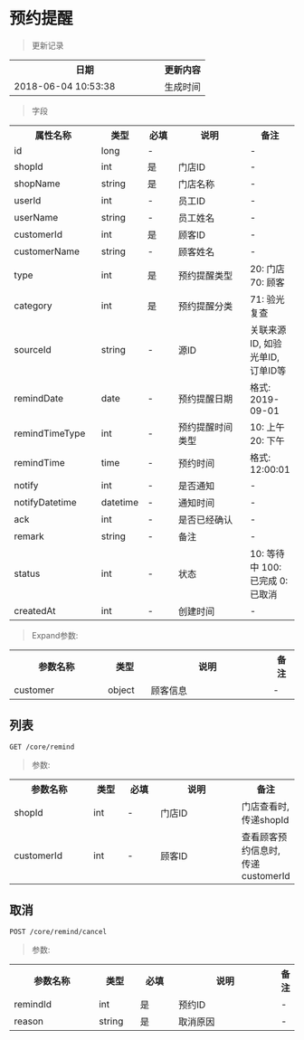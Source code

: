 # 预约提醒

> 更新记录

<table>
    <tr>
        <th style="width:250px;">日期</th>
        <th>更新内容</th>
    </tr>
    <tr>
        <td>2018-06-04 10:53:38</td>
        <td>生成时间</td>
    </tr>
</table>

> 字段

<table>
    <tr>
        <th style="width:150px;">属性名称</th>
        <th style="width:60px;">类型</th>
        <th style="width:60px;">必填</th>
        <th style="width:200px;">说明</th>
        <th>备注</th>
    </tr>
    <tr>
        <td>id</td>
        <td>long</td>
        <td>-</td>
        <td></td>
        <td>-</td>
    </tr>
    <tr>
        <td>shopId</td>
        <td>int</td>
        <td>是</td>
        <td>门店ID</td>
        <td>-</td>
    </tr>
    <tr>
        <td>shopName</td>
        <td>string</td>
        <td>是</td>
        <td>门店名称</td>
        <td>-</td>
    </tr>
    <tr>
        <td>userId</td>
        <td>int</td>
        <td>-</td>
        <td>员工ID</td>
        <td>-</td>
    </tr>
    <tr>
        <td>userName</td>
        <td>string</td>
        <td>-</td>
        <td>员工姓名</td>
        <td>-</td>
    </tr>
    <tr>
        <td>customerId</td>
        <td>int</td>
        <td>是</td>
        <td>顾客ID</td>
        <td>-</td>
    </tr>
    <tr>
        <td>customerName</td>
        <td>string</td>
        <td>-</td>
        <td>顾客姓名</td>
        <td>-</td>
    </tr>
    <tr>
        <td>type</td>
        <td>int</td>
        <td>是</td>
        <td>预约提醒类型</td>
        <td>20: 门店 70: 顾客</td>
    </tr>
    <tr>
        <td>category</td>
        <td>int</td>
        <td>是</td>
        <td>预约提醒分类</td>
        <td>71: 验光复查</td>
    </tr>
    <tr>
        <td>sourceId</td>
        <td>string</td>
        <td>-</td>
        <td>源ID</td>
        <td>关联来源ID, 如验光单ID, 订单ID等</td>
    </tr>
    <tr>
        <td>remindDate</td>
        <td>date</td>
        <td>-</td>
        <td>预约提醒日期</td>
        <td>格式: 2019-09-01</td>
    </tr>
    <tr>
        <td>remindTimeType</td>
        <td>int</td>
        <td>-</td>
        <td>预约提醒时间类型</td>
        <td>10: 上午 20: 下午</td>
    </tr>
    <tr>
        <td>remindTime</td>
        <td>time</td>
        <td>-</td>
        <td>预约时间</td>
        <td>格式: 12:00:01</td>
    </tr>
    <tr>
        <td>notify</td>
        <td>int</td>
        <td>-</td>
        <td>是否通知</td>
        <td>-</td>
    </tr>
    <tr>
        <td>notifyDatetime</td>
        <td>datetime</td>
        <td>-</td>
        <td>通知时间</td>
        <td>-</td>
    </tr>
    </tr>
    <tr>
        <td>ack</td>
        <td>int</td>
        <td>-</td>
        <td>是否已经确认</td>
        <td>-</td>
    </tr>
    <tr>
        <td>remark</td>
        <td>string</td>
        <td>-</td>
        <td>备注</td>
        <td>-</td>
    </tr>
    <tr>
        <td>status</td>
        <td>int</td>
        <td>-</td>
        <td>状态</td>
        <td>10: 等待中 100: 已完成 0: 已取消</td>
    </tr>   
    <tr>
        <td>createdAt</td>
        <td>int</td>
        <td>-</td>
        <td>创建时间</td>
        <td>-</td>
    </tr>  
</table>

> Expand参数:

<table>
    <tr>
        <th style="width:150px;">参数名称</th>
        <th style="width:60px;">类型</th>
        <th style="width:200px;">说明</th>
        <th>备注</th>
    </tr>
    <tr>
        <td>customer</td>
        <td>object</td>
        <td>顾客信息</td>
        <td>-</td>
    </tr>
</table>


## 列表

```
GET /core/remind
```

> 参数:
<table>
    <tr>
        <th style="width:150px;">参数名称</th>
        <th style="width:60px;">类型</th>
        <th style="width:60px;">必填</th>
        <th style="width:200px;">说明</th>
        <th>备注</th>
    </tr>
    <tr>
        <td>shopId</td>
        <td>int</td>
        <td>-</td>
        <td>门店ID</td>
        <td>门店查看时, 传递shopId</td>
    </tr> 
    <tr>
        <td>customerId</td>
        <td>int</td>
        <td>-</td>
        <td>顾客ID</td>
        <td>查看顾客预约信息时, 传递customerId</td>
    </tr>
</table>

## 取消

```
POST /core/remind/cancel
```

> 参数:
<table>
    <tr>
        <th style="width:150px;">参数名称</th>
        <th style="width:60px;">类型</th>
        <th style="width:60px;">必填</th>
        <th style="width:200px;">说明</th>
        <th>备注</th>
    </tr>
    <tr>
        <td>remindId</td>
        <td>int</td>
        <td>是</td>
        <td>预约ID</td>
        <td>-</td>
    </tr> 
    <tr>
        <td>reason</td>
        <td>string</td>
        <td>是</td>
        <td>取消原因</td>
        <td>-</td>
    </tr>
</table>